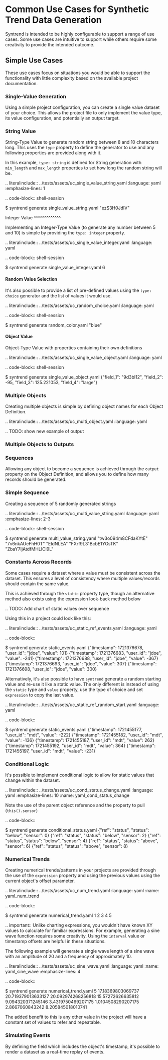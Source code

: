 # Common Use Cases for Synthetic Trend Data Generation

Syntrend is intended to be highly configurable to support a range of use cases.
Some use cases are intuitive to support while others require some creativity to provide the
intended outcome.

## Simple Use Cases

These use cases focus on situations you would be able to support the functionality with little complexity
based on the available project documentation.

### Single-Value Generation

Using a simple project configuration, you can create a single value dataset of your choice. This allows
the project file to only implement the value type, its value configuration, and potentially an output target.

### String Value

String-Type Value to generate random string between 8 and 10 characters long. This uses the `type` property
to define the generator to use and any following properties are provided along with it.

In this example, `type: string` is defined for String generation with `min_length` and `max_length` properties
to set how long the random string will be.

.. literalinclude:: ../tests/assets/uc_single_value_string.yaml
   :language: yaml
   :emphasize-lines: 1

.. code-block:: shell-session

   $ syntrend generate single_value_string.yaml
   "ezS3H0JdIV"

Integer Value
^^^^^^^^^^^^^

Implementing an Integer-Type Value (to generate any number between 5 and 10) is simple by providing
the `type: integer` property.

.. literalinclude:: ../tests/assets/uc_single_value_integer.yaml
   :language: yaml

.. code-block:: shell-session

   $ syntrend generate single_value_integer.yaml
   6

#### Random Value Selection

It's also possible to provide a list of pre-defined values using the `type: choice` generator and
the list of values it would use.

.. literalinclude:: ../tests/assets/uc_random_choice.yaml
   :language: yaml

.. code-block:: shell-session

   $ syntrend generate random_color.yaml
   "blue"

#### Object Value

Object-Type Value with properties containing their own definitions

.. literalinclude:: ../tests/assets/uc_single_value_object.yaml
   :language: yaml

.. code-block:: shell-session

   $ syntrend generate single_value_object.yaml
   {"field_1": "9d3bl12", "field_2": -95, "field_3": 125.221053, "field_4": "large"}

### Multiple Objects

Creating multiple objects is simple by defining object names for each Object Definition.

.. literalinclude:: ../tests/assets/uc_multi_object.yaml
   :language: yaml

.. TODO: show new example of output

### Multiple Objects to Outputs



### Sequences

Allowing any object to become a sequence is achieved through the `output` property on the Object Definition,
and allows you to define how many records should be generated.

### Simple Sequence

Creating a sequence of 5 randomly generated strings

.. literalinclude:: ../tests/assets/uc_multi_value_string.yaml
   :language: yaml
   :emphasize-lines: 2-3

.. code-block:: shell-session

   $ syntrend generate multi_value_string.yaml
   "tw3o094m8CFdaKYtE"
   "7v6nkAUeFhH0T"
   "EIdNLEA"
   "FXrf9L31BcbE1YGsTK"
   "ZbaY7IjAtdfMHLICI9L"

### Constants Across Records

Some cases require a dataset where a value must be consistent across the dataset. This ensures a
level of consistency where multiple values/records should contain the same value.

This is achieved through the `static` property type, though an alternative method also exists using
the expression look-back method below

.. TODO: Add chart of static values over sequence

Using this in a project could look like this:

.. literalinclude:: ../tests/assets/uc_static_ref_events.yaml
   :language: yaml

.. code-block::

   $ syntrend generate static_events.yaml
   {"timestamp": 1721376678, "user_id": "jdoe", "value": 101}
   {"timestamp": 1721376683, "user_id": "jdoe", "value": -241}
   {"timestamp": 1721376688, "user_id": "jdoe", "value": -367}
   {"timestamp": 1721376693, "user_id": "jdoe", "value": 307}
   {"timestamp": 1721376698, "user_id": "jdoe", "value": 300}

Alternatively, it's also possible to have `syntrend` generate a random starting value and re-use it like a
static value. The only different is instead of using the `static` type and `value` property, use the type of
choice and set `expression` to copy the last value.

.. literalinclude:: ../tests/assets/uc_static_ref_random_start.yaml
   :language: yaml

.. code-block::

   $ syntrend generate static_events.yaml
   {"timestamp": 1721455177, "user_id": "mdt", "value": -222}
   {"timestamp": 1721455182, "user_id": "mdt", "value": -136}
   {"timestamp": 1721455187, "user_id": "mdt", "value": 262}
   {"timestamp": 1721455192, "user_id": "mdt", "value": 364}
   {"timestamp": 1721455197, "user_id": "mdt", "value": -231}

### Conditional Logic

It's possible to implement conditional logic to allow for static values that change within the dataset.

.. literalinclude:: ../tests/assets/uc_cond_status_change.yaml
   :language: yaml
   :emphasize-lines: 10
   :name: yaml_cond_status_change

Note the use of the parent object reference and the property to pull (`this().sensor`)

.. code-block::

   $ syntrend generate conditional_status.yaml
   {"ref": "status", "status": "below", "sensor": 0}
   {"ref": "status", "status": "below", "sensor": 2}
   {"ref": "status", "status": "below", "sensor": 4}
   {"ref": "status", "status": "above", "sensor": 6}
   {"ref": "status", "status": "above", "sensor": 8}

### Numerical Trends

Creating numerical trends/patterns in your projects are provided through the use of the `expression` property and using the previous values using the current object's offset parameter.

.. literalinclude:: ../tests/assets/uc_num_trend.yaml
   :language: yaml
   :name: yaml_num_trend

.. code-block::

   $ syntrend generate numerical_trend.yaml
   1
   2
   3
   4
   5

.. important:: Unlike charting expressions, you wouldn't have known XY values to calculate for familiar expressions. For example, generating a sine wave function requires some creativity. Using the `interval` value or timestamp offsets are helpful in these situations.

The following example will generate a single wave length of a sine wave with an amplitude of 20 and a frequency of approximately 10.

.. literalinclude:: ../tests/assets/uc_sine_wave.yaml
   :language: yaml
   :name: yaml_sine_wave
   :emphasize-lines: 4

.. code-block::

   $ syntrend generate numerical_trend.yaml
   5
   17.18369803069737
   20.719379013633127
   20.092974268256818
   15.57272626635812
   9.094320371245146
   3.4319750469207175
   1.0104508290207175
   2.8667060843242
   8.205845018010741

The added benefit to this is any other value in the project will have a constant set of values to refer and repeatable.

### Simulating Events

By defining the field which includes the object's timestamp, it's possible to render a dataset as a real-time replay of events.

